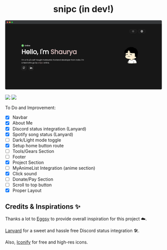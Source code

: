 <h1 align='center'>snipc (in dev!)</h1>

![ss](src/assets/ss.png)

![](https://img.shields.io/badge/Render-46E3B7?style=for-the-badge&logo=render&logoColor=white)
![](https://img.shields.io/badge/React-20232A?style=for-the-badge&logo=react&logoColor=61DAFB)


To Do and Improvement:

- [x] Navbar
- [x] About Me
- [x] Discord status integration (Lanyard)
- [x] Spotify song status (Lanyard)
- [ ] Dark/Light mode toggle
- [x] Setup home button route
- [ ] Tools/Gears Section
- [ ] Footer
- [x] Project Section
- [ ] MyAnimeList Integration (anime section)
- [x] Click sound
- [ ] Donate/Pay Section
- [ ] Scroll to top button
- [x] Proper Layout

## Credits & Inspirations ✨

Thanks a lot to [Eggsy](https://eggsy.xyz) to provide overall inspiration for this project ☁️.

[Lanyard](https://github.com/Phineas/Lanyard) for a sweet and hassle free Discord status integration 🛠️.

Also, [Iconify](https://iconify.design/) for free and high-res icons.

